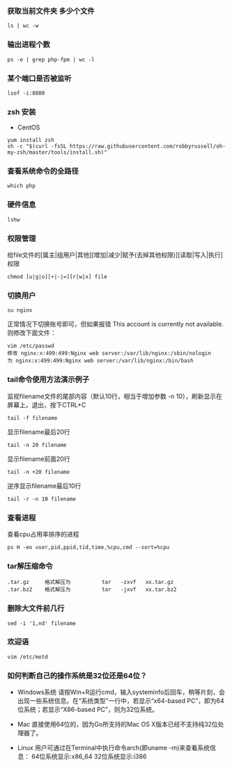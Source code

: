 ### 获取当前文件夹 多少个文件
~~~
ls | wc -w
~~~

### 输出进程个数
~~~
ps -e | grep php-fpm | wc -l
~~~

### 某个端口是否被监听
~~~
lsof -i:8080
~~~

### zsh 安装
* CentOS
~~~
yum install zsh
sh -c "$(curl -fsSL https://raw.githubusercontent.com/robbyrussell/oh-my-zsh/master/tools/install.sh)"
~~~

### 查看系统命令的全路径
~~~
which php
~~~

### 硬件信息
~~~
lshw
~~~

### 权限管理
给file文件的[属主|组用户|其他][增加|减少|赋予(去掉其他权限)][读取|写入|执行]权限
~~~
chmod [u|g|o][+|-|=][r|w|x] file
~~~

### 切换用户
~~~
su nginx
~~~
正常情况下切换账号即可，但如果报错 This account is currently not available.则修改下面文件：
~~~
vim /etc/passwd
修改 nginx:x:499:499:Nginx web server:/var/lib/nginx:/sbin/nologin
为 nginx:x:499:499:Nginx web server:/var/lib/nginx:/bin/bash
~~~

### tail命令使用方法演示例子
监视filename文件的尾部内容（默认10行，相当于增加参数 -n 10），刷新显示在屏幕上。退出，按下CTRL+C
~~~
tail -f filename
~~~

显示filename最后20行
~~~
tail -n 20 filename
~~~

显示filename前面20行
~~~
tail -n +20 filename
~~~

逆序显示filename最后10行
~~~
tail -r -n 10 filename
~~~

### 查看进程
查看cpu占用率排序的进程
~~~
ps H -eo user,pid,ppid,tid,time,%cpu,cmd --sort=%cpu
~~~

### tar解压缩命令
~~~
.tar.gz     格式解压为          tar   -zxvf   xx.tar.gz
.tar.bz2    格式解压为          tar   -jxvf   xx.tar.bz2
~~~

### 删除大文件前几行
~~~
sed -i '1,nd' filename
~~~

### 欢迎语
~~~
vim /etc/motd
~~~

### 如何判断自己的操作系统是32位还是64位？

* Windows系统
请按Win+R运行cmd，输入systeminfo后回车，稍等片刻，会出现一些系统信息。在“系统类型”一行中，若显示“x64-based PC”，即为64位系统；若显示“X86-based PC”，则为32位系统。

* Mac
直接使用64位的，因为Go所支持的Mac OS X版本已经不支持纯32位处理器了。

* Linux
用户可通过在Terminal中执行命令arch(即uname -m)来查看系统信息：
64位系统显示:x86_64
32位系统显示:i386